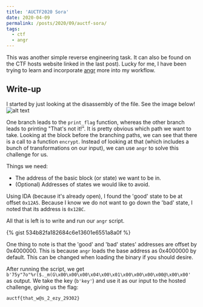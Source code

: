 ```yaml
---
title: 'AUCTF2020 Sora'
date: 2020-04-09
permalink: /posts/2020/09/auctf-sora/
tags:
  - ctf
  - angr
---
```



This was another simple reverse engineering task. It can also be found on the CTF hosts website linked in the last post). Lucky for me, I have been trying to learn and incorporate [angr](https://angr.io/) more into my workflow. 

## Write-up
I started by just looking at the disassembly of the file. See the image below!
![alt text](https://github.com/dancwpark/ctf_writeups/AUCTF2020/images/autctf2020/sora-dis.PNG "auctf sora dis")

One branch leads to the `print_flag` function, whereas the other branch leads to printing "That's not it!". It is pretty obvious which path we want to take. Looking at the block before the branching paths, we can see that there is a call to a function `encrypt`. Instead of looking at that (which includes a bunch of transformations on our input), we can use `angr` to solve this challenge for us. 

Things we need:
* The address of the basic block (or state) we want to be in.
* (Optional) Addresses of states we would like to avoid.

Using IDA (because it's already open), I found the 'good' state to be at offset `0x12A5`. Because I know we do not want to go down the 'bad' state, I noted that its address is `0x12BC`. 

All that is left is to write and run our `angr` script.

{% gist 534b82fa182684c6e13601e6551a8a0f %}

One thing to note is that the 'good' and 'bad' states' addresses are offset by 0x4000000. This is because `angr` loads the base address as 0x4000000 by default. This can be changed when loading the binary if you should desire.

After running the script, we get `b'75y"7o"%r($._m(G\x00\x00\x00\x04\x00\x01\x00\x00\x00\x00@\x00\x00'` as output. We take the key (`b'key'`) and use it as our input to the hosted challenge, giving us the flag:

`auctf{that_w@s_2_ezy_29302}`

